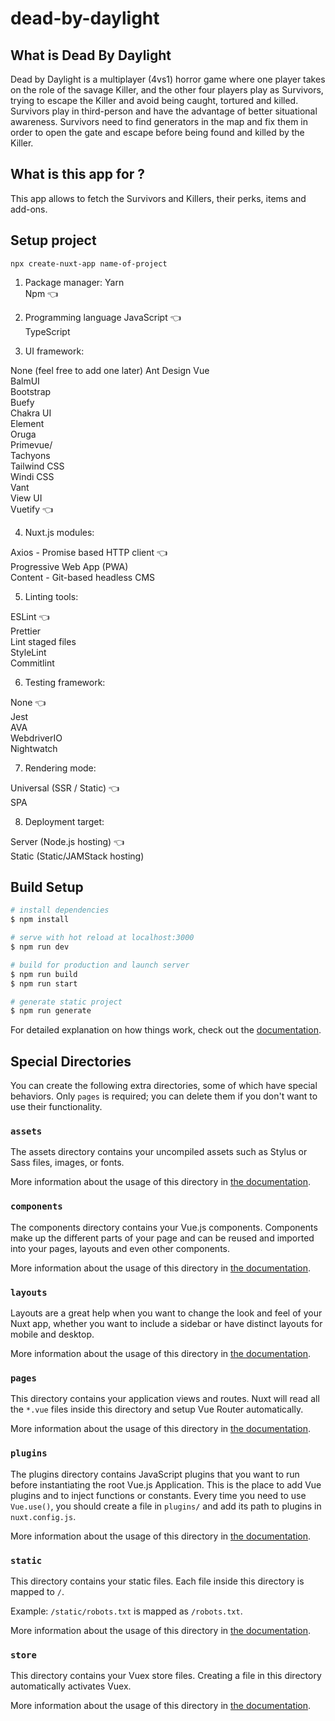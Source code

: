 # dead-by-daylight

## What is Dead By Daylight

Dead by Daylight is a multiplayer (4vs1) horror game where one player takes on the role of the savage Killer, and the other four players play as Survivors, trying to escape the Killer and avoid being caught, tortured and killed. Survivors play in third-person and have the advantage of better situational awareness. Survivors need to find generators in the map and fix them in order to open the gate and escape before being found and killed by the Killer.

## What is this app for ?

This app allows to fetch the Survivors and Killers, their perks, items and add-ons.

## Setup project

```
npx create-nuxt-app name-of-project
```

1. Package manager:
Yarn <br />
Npm 👈

2. Programming language
JavaScript 👈 <br />
TypeScript

3. UI framework:

None (feel free to add one later)
Ant Design Vue <br />
BalmUI <br />
Bootstrap <br />
Buefy <br />
Chakra UI <br />
Element <br />
Oruga <br />
Primevue/ <br />
Tachyons <br />
Tailwind CSS <br />
Windi CSS <br />
Vant <br />
View UI <br />
Vuetify 👈

4. Nuxt.js modules:

Axios - Promise based HTTP client 👈 <br />
Progressive Web App (PWA) <br />
Content - Git-based headless CMS

5. Linting tools:

ESLint 👈 <br />
Prettier <br />
Lint staged files <br />
StyleLint <br />
Commitlint

6. Testing framework:

None 👈 <br />
Jest <br />
AVA <br />
WebdriverIO <br />
Nightwatch

7. Rendering mode:

Universal (SSR / Static) 👈 <br />
SPA

8. Deployment target:

Server (Node.js hosting) 👈 <br />
Static (Static/JAMStack hosting)

## Build Setup

```bash
# install dependencies
$ npm install

# serve with hot reload at localhost:3000
$ npm run dev

# build for production and launch server
$ npm run build
$ npm run start

# generate static project
$ npm run generate
```

For detailed explanation on how things work, check out the [documentation](https://nuxtjs.org).

## Special Directories

You can create the following extra directories, some of which have special behaviors. Only `pages` is required; you can delete them if you don't want to use their functionality.

### `assets`

The assets directory contains your uncompiled assets such as Stylus or Sass files, images, or fonts.

More information about the usage of this directory in [the documentation](https://nuxtjs.org/docs/2.x/directory-structure/assets).

### `components`

The components directory contains your Vue.js components. Components make up the different parts of your page and can be reused and imported into your pages, layouts and even other components.

More information about the usage of this directory in [the documentation](https://nuxtjs.org/docs/2.x/directory-structure/components).

### `layouts`

Layouts are a great help when you want to change the look and feel of your Nuxt app, whether you want to include a sidebar or have distinct layouts for mobile and desktop.

More information about the usage of this directory in [the documentation](https://nuxtjs.org/docs/2.x/directory-structure/layouts).


### `pages`

This directory contains your application views and routes. Nuxt will read all the `*.vue` files inside this directory and setup Vue Router automatically.

More information about the usage of this directory in [the documentation](https://nuxtjs.org/docs/2.x/get-started/routing).

### `plugins`

The plugins directory contains JavaScript plugins that you want to run before instantiating the root Vue.js Application. This is the place to add Vue plugins and to inject functions or constants. Every time you need to use `Vue.use()`, you should create a file in `plugins/` and add its path to plugins in `nuxt.config.js`.

More information about the usage of this directory in [the documentation](https://nuxtjs.org/docs/2.x/directory-structure/plugins).

### `static`

This directory contains your static files. Each file inside this directory is mapped to `/`.

Example: `/static/robots.txt` is mapped as `/robots.txt`.

More information about the usage of this directory in [the documentation](https://nuxtjs.org/docs/2.x/directory-structure/static).

### `store`

This directory contains your Vuex store files. Creating a file in this directory automatically activates Vuex.

More information about the usage of this directory in [the documentation](https://nuxtjs.org/docs/2.x/directory-structure/store).
